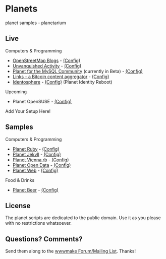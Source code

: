 # Planets

planet samples - planetarium


## Live

Computers & Programming

- [OpenStreetMap Blogs](https://blogs.openstreetmap.org) - [(Config)](https://github.com/gravitystorm/blogs.osm.org)
- [Unvanquished Activity](https://unvanquished.net/activity/) - [(Config)](https://github.com/Unvanquished/pluto-devfeeds)
- [Planet for the MySQL Community](http://planet-beta-pluto.oursqlcommunity.org/) (currently in Beta) - [(Config)](https://github.com/oursqlcommunity-org/planet)
- [Links - a Bitcoin content aggregator](https://bitcoinwords.github.io/links/docs/planet.news.html) - [(Config)](https://github.com/bitcoinwords/links)
- [Identosphere](https://identosphere.net) - [(Config)](https://github.com/didecentral/planetid-reboot) (Planet Identity Reboot)

Upcoming

- Planet OpenSUSE - [(Config)](https://github.com/opensuse/planet-o-o)

Add Your Setup Here!


## Samples

Computers & Programming

- [Planet Ruby](http://planetruby.herokuapp.com) - [(Config)](https://github.com/planetruby/planet)
- [Planet Jekyll](http://planetjekyll.herokuapp.com) - [(Config)](https://github.com/planetjekyll/planet)
- [Planet Vienna.rb](http://viennarb.herokuapp.com) - [(Config)](https://github.com/vienna-rb/planet)
- [Planet Open Data](http://planetopendata.herokuapp.com) - [(Config)](https://github.com/feedreader/planet-opendata)
- [Planet Web](http://planetweb.herokuapp.com) - [(Config)](https://github.com/feedreader/planet-web)

Food & Drinks

- [Planet Beer](http://planetbeer.herokuapp.com) - [(Config)](https://github.com/planetbeer/planet)


## License

The planet scripts are dedicated to the public domain.
Use it as you please with no restrictions whatsoever.

## Questions? Comments?

Send them along to the [wwwmake Forum/Mailing List](http://groups.google.com/group/wwwmake).
Thanks!
